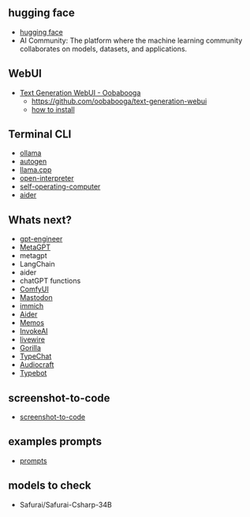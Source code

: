 ## hugging face

- [hugging face](https://huggingface.co/)
- AI Community: The platform where the machine learning community collaborates on models, datasets, and applications.

## WebUI

- [Text Generation WebUI - Oobabooga](./oobabooga_web_ui/README.md)
  - https://github.com/oobabooga/text-generation-webui
  - [how to install](https://www.youtube.com/watch?v=btmVhRuoLkc)

## Terminal CLI

- [ollama](./ollama/README.md)
- [autogen](https://github.com/microsoft/autogen)
- [llama.cpp](https://github.com/ggerganov/llama.cpp)
- [open-interpreter](https://github.com/KillianLucas/open-interpreter)
- [self-operating-computer](https://github.com/OthersideAI/self-operating-computer)
- [aider](https://github.com/paul-gauthier/aider)

## Whats next?

- [gpt-engineer](https://github.com/AntonOsika/gpt-engineer)
- [MetaGPT](https://github.com/geekan/MetaGPT)
- metagpt
- LangChain
- aider
- chatGPT functions
- [ComfyUI](https://github.com/comfyanonymous/ComfyUI)
- [Mastodon](https://github.com/mastodon/mastodon)
- [immich](https://github.com/immich-app/immich)
- [Aider](https://github.com/paul-gauthier/aider)
- [Memos](https://github.com/usememos/memos)
- [InvokeAI](https://github.com/invoke-ai/InvokeAI)
- [livewire](https://github.com/livewire/livewire)
- [Gorilla](https://github.com/ShishirPatil/gorilla)
- [TypeChat](https://github.com/microsoft/TypeChat)
- [Audiocraft](https://github.com/facebookresearch/audiocraft)
- [Typebot](https://github.com/baptisteArno/typebot.io)

## screenshot-to-code

- [screenshot-to-code](https://github.com/abi/screenshot-to-code)

## examples prompts

- [prompts](https://github.com/abi/screenshot-to-code/blob/main/backend/prompts.py)

## models to check

- Safurai/Safurai-Csharp-34B
